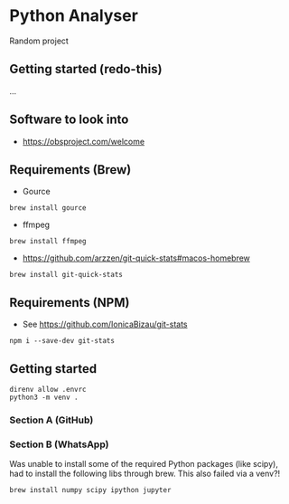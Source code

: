 # Python Analyser
Random project

## Getting started (redo-this)
...
## Software to look into
- https://obsproject.com/welcome

## Requirements (Brew)
- Gource
```
brew install gource
```
- ffmpeg
```
brew install ffmpeg
```
- https://github.com/arzzen/git-quick-stats#macos-homebrew
```
brew install git-quick-stats
```

## Requirements (NPM)
- See https://github.com/IonicaBizau/git-stats
```
npm i --save-dev git-stats
```

## Getting started
```
direnv allow .envrc
python3 -m venv .
```

### Section A (GitHub)

### Section B (WhatsApp)
Was unable to install some of the required Python packages (like scipy), had to 
install the following libs through brew. This also failed via a venv?!
```
brew install numpy scipy ipython jupyter
```
